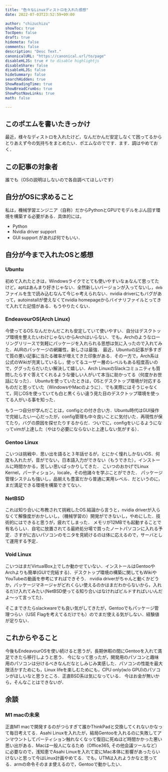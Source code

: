 ```yaml
---
title: "色々なLinuxディストロを入れた感想"
date: 2022-07-03T23:52:59+09:00

author: "chizuchizu"
showToc: true
TocOpen: false
draft: true
hidemeta: false
comments: false
description: "Desc Text."
canonicalURL: "https://canonical.url/to/page"
disableHLJS: true # to disable highlightjs
disableShare: false
disableHLJS: false
hideSummary: false
searchHidden: true
ShowReadingTime: true
ShowBreadCrumbs: true
ShowPostNavLinks: true
math: false

---
```


## このポエムを書いたきっかけ
最近，様々なディストロを入れたけど，なんだかんだ安定しなくて困ってるからとりあえず今の気持ちをまとめたい．ポエムなのでです．ます．調はやめておく．
## この記事の対象者
誰でも（OSの説明はしないので各自調べてほしいです）
## 自分がOSに求めること
私は，機械学習エンジニア（自称）だからPythonとGPUでモデルをぶん回す環境を構築する必要がある．具体的には，
- Python
- Nvidia driver support
- GUI support
があれば何でもいい．
## 自分が今まで入れたOSと感想
### Ubuntu
初めて入れたときは，Windowsライクでとても使いやすいなぁなんて思ってたけど，aptはあんまり好きじゃない．全然新しいバージョンが入ってないし，`deb`ファイルを生で読み込むなんて今じゃ考えられない．nvidia driverにもバグがあって，autoinstallが使えなくてnvidia homepageからバイナリファイルとってきて入れてた記憶がある．もうやりたくない．
### EndeavourOS(Arch Linux)
今使ってるOS.なんだかんだこれも安定していて使いやすい．自分はデスクトップ環境を整えたいわけじゃないからArchはいらない．でも，Archのようなローリングリリースで気軽にパッケージを入れられる思想は気に入ったので入れてみた．AURのパッケージの網羅性，新しさは最強．
最近，Ubuntuの記事が多すぎて質の悪い記事に当たる確率が増えてきた印象がある．その一方で，Arch系は公式のWikiが充実しているし，使ってるユーザー層のレベルもある程度高いので，ググったらだいたい解決して嬉しい．Arch LinuxのSlackコミュニティも質問したらすぐ答えてくれるような優しい人がいて本当に助かってる（何度かお世話になった）．
Ubuntuを使っていたときは，OSとデスクトップ環境が対応するものだと思っていた（WindowsやMacのように）．でも実際にはそうじゃなくて，同じOSを使っていても白と黒くらい違う見た目のデスクトップ環境を使ってる人がいる事を知った．

もう一つ自分が学んだことは，configとの付き合い方．Ubuntu時代はGUI操作で完結したい一心だったが，config管理も中々良いことに気付いた．再現性が保てたり，バグの原因を探せたりするからだ．ついでに，configをいじるようになってvimが上達した（やはり必要にならないと上達しない気がする）．
### Gentoo Linux
こいつは挑戦中．思い出を語ると３年話せるが，とにかく憧れしかないOS．何度も入れたが，音がでない，日本語入力ができない（もうできた），インストールに時間かかる，苦しい思いばっかりしてきた．
こいつのおかげでLinux Kernel，パーティション，locale，その他諸々を学ぶことができた．
パッケージ管理システムも強いし，品揃えも豊富だから普通に実用レベル．だというのに，まだ満足できる環境を構築できてない．
### NetBSD
これは知り合いに布教されて挑戦したOS.結論から言うと，nvidia driverが入らなくて解像度がおかしいし，（機械学習の）開発ができないし，やめにした．技術的にはできると思うが，疲れてしまった．
メモリが12MBでも起動することで有名らしい．自宅に放置されてる最終処分場で買ったノートパソコンに入れる予定．さすがに古いパソコンのモニタを見続けるのは体に応えるので，サーバとして運用する予定．
### Void Linux
こいつはまだVirtualBox上でしか動かせていない．インストールはGentooやArchよりも簡単(GUIで完結する)．デスクトップ環境の構築に関してもWikiやYouTubeの動画を参考にすればできそう．
nvidia driverがちゃんと動くかどうか，パッケージマネージャがどれくらい使えるのかはまだわからないから，入れるだけ入れてみたい(NetBSD使ってる知り合いはなければビルドすればいいんだよ〜って言ってた)．

そこまできたらslackwareでも良い気がしてきたが，Gentooでもパッケージ管理つらい（USE Flagを考えてるだけでも）のでまだ使える気がしない．経験値が足りない．
## これからやること
今後もEndeavourOSを使い続けると思うが，長期休暇の間にGentooを入れて満足できたら移行しようと思う．
今になって思ったが，開発用のパソコンと趣味用のパソコンは分けるべきなんだなとしみじみ実感した．パソコンの性能を最大限活かすためにも，Linux lifeを楽しむためにも，CPU only(w/o GPU)のパソコンがほしいなと思うところ．正直BSD系は気になっている．
今はお金が無いから，そんなことはできないが．

## 余談
### M1 macの未来
正直M1 macで開発するのがつらすぎて誰かThinkPadと交換してくれないかなって毎日考えてる．Asahi Linuxを入れたが，結局Gentooを入れるのに失敗してアンマウントしてパーティション触れなくなって復旧に死ぬほど時間かかった悪い思い出がある．Macは一般人になるため（Office365, その他会議ツールなど）に必要なので，浅知恵でAsahi Linuxを入れて変にMac本体に影響があったらいけないと思って今はLinux計画やめてる．でも，UTMは入れようかなと思ってる．armの命令そのまま使えるので，Gentooで動かしたい．